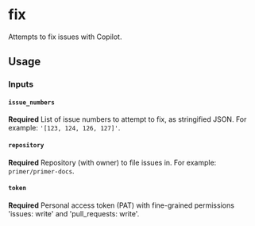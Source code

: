 # fix

Attempts to fix issues with Copilot.

## Usage

### Inputs

#### `issue_numbers`

**Required** List of issue numbers to attempt to fix, as stringified JSON. For example: `'[123, 124, 126, 127]'`.

#### `repository`

**Required** Repository (with owner) to file issues in. For example: `primer/primer-docs`.

#### `token`

**Required** Personal access token (PAT) with fine-grained permissions 'issues: write' and 'pull_requests: write'.

